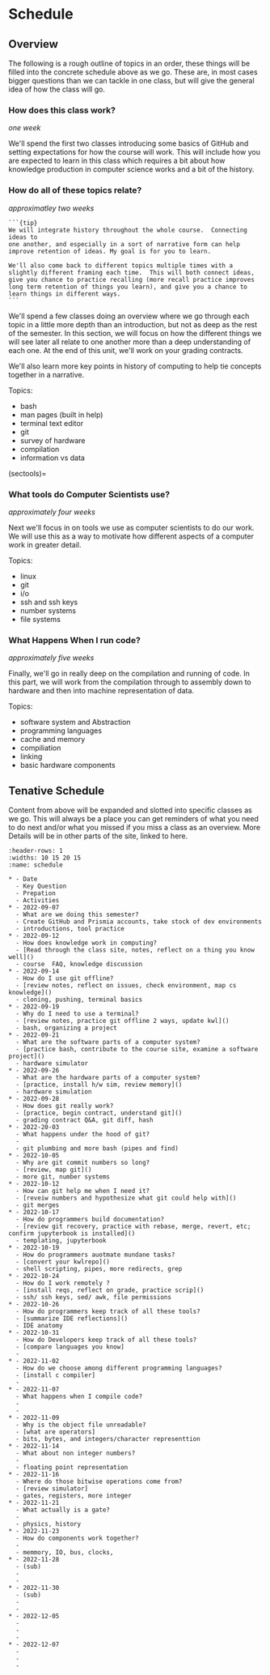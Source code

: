 # Schedule



## Overview

The following is a rough outline of topics in an order, these things will be filled into the concrete schedule above  as we go.  These are, in most cases bigger questions than we can tackle in one class, but will give the general idea of how the class will go.  

<!-- This plan accounts for 1 less week than we actually have.  We will either go over somewhere or we'll use the last week for sharing projects, reflection, or an additional topics that comes up during the semester. -->

### How does this class work?

*one week*

We'll spend the first two classes introducing some basics of GitHub and setting expectations for how the course will work. This will include how you are expected to learn in this class which requires a bit about how knowledge production in computer science works and a bit of the history.  

### How do all of these topics relate?

*approximatley two weeks*

````{margin}
```{tip}
We will integrate history throughout the whole course.  Connecting ideas to
one another, and especially in a sort of narrative form can help improve retention of ideas. My goal is for you to learn.  

We'll also come back to different topics multiple times with a slightly different framing each time.  This will both connect ideas, give you chance to practice recalling (more recall practice improves long term retention of things you learn), and give you a chance to learn things in different ways.
```
````

We'll spend a few classes doing an overview where we go through each topic in a little more depth than an introduction, but not as deep as the rest of the semester. In this section, we will focus on how the different things we will see later all relate to one another more than a deep understanding of each one.  At the end of this unit, we'll work on your grading contracts.

We'll also learn more key points in history of computing to help tie concepts together in a narrative.


Topics:
- bash
- man pages (built in help)
- terminal text editor
- git
- survey of hardware
- compilation
- information vs data

(sectools)=
### What tools do Computer Scientists use?

_approximately four weeks_

Next we'll focus in on tools we use as computer scientists to do our work.  We will use this as a way to motivate how different aspects of a computer work in greater detail.   

Topics:
- linux
- git
- i/o
- ssh and ssh keys
- number systems
- file systems


### What Happens When I run code?

_approximately five weeks_

Finally, we'll go in really deep on the compilation and running of code. In this part, we will work from the compilation through to assembly down to hardware and then into machine representation of data.   

Topics:
- software system and Abstraction
- programming languages
- cache and memory
- compiliation
- linking
- basic hardware components


## Tenative Schedule

Content from above will be expanded and slotted into specific classes as we go. This will always be a place you can get reminders of what you need to do next and/or what you missed if you miss a class as an overview.  More Details will be in other parts of the site, linked to here.


``````{list-table} Schedule
:header-rows: 1
:widths: 10 15 20 15
:name: schedule

* - Date
  - Key Question
  - Prepation
  - Activities
* - 2022-09-07
  - What are we doing this semester?
  - Create GitHub and Prismia accounts, take stock of dev environments
  - introductions, tool practice
* - 2022-09-12
  - How does knowledge work in computing?
  - [Read through the class site, notes, reflect on a thing you know well]()
  - course  FAQ, knowledge discussion
* - 2022-09-14
  - How do I use git offline?
  - [review notes, reflect on issues, check environment, map cs knowledge]()
  - cloning, pushing, terminal basics
* - 2022-09-19
  - Why do I need to use a terminal?
  - [review notes, practice git offline 2 ways, update kwl]()
  - bash, organizing a project
* - 2022-09-21
  - What are the software parts of a computer system?
  - [practice bash, contribute to the course site, examine a software project]()
  - hardware simulator
* - 2022-09-26
  - What are the hardware parts of a computer system?
  - [practice, install h/w sim, review memory]()
  - hardware simulation
* - 2022-09-28
  - How does git really work?
  - [practice, begin contract, understand git]()
  - grading contract Q&A, git diff, hash
* - 2022-20-03
  - What happens under the hood of git?
  -
  - git plumbing and more bash (pipes and find)
* - 2022-10-05
  - Why are git commit numbers so long?
  - [review, map git]()
  - more git, number systems
* - 2022-10-12
  - How can git help me when I need it?
  - [reveiw numbers and hypothesize what git could help with]()
  - git merges
* - 2022-10-17
  - How do programmers build documentation?
  - [review git recovery, practice with rebase, merge, revert, etc; confirm jupyterbook is installed]()
  - templating, jupyterbook
* - 2022-10-19
  - How do programmers auotmate mundane tasks?
  - [convert your kwlrepo]()
  - shell scripting, pipes, more redirects, grep
* - 2022-10-24
  - How do I work remotely ?
  - [install reqs, reflect on grade, practice scrip]()
  - ssh/ ssh keys, sed/ awk, file permissions
* - 2022-10-26
  - How do programmers keep track of all these tools?
  - [summarize IDE reflections]()
  - IDE anatomy
* - 2022-10-31
  - How do Developers keep track of all these tools?
  - [compare languages you know]
  -
* - 2022-11-02
  - How do we choose among different programming languages?
  - [install c compiler]
  -
* - 2022-11-07
  - What happens when I compile code?
  -
  -
* - 2022-11-09
  - Why is the object file unreadable?
  - [what are operators]
  - bits, bytes, and integers/character representtion
* - 2022-11-14
  - What about non integer numbers?
  -
  - floating point representation
* - 2022-11-16
  - Where do those bitwise operations come from?
  - [review simulator]
  - gates, registers, more integer
* - 2022-11-21
  - What actually is a gate?
  -
  - physics, history
* - 2022-11-23
  - How do components work together?
  -
  - memmory, IO, bus, clocks,
* - 2022-11-28
  - (sub)
  -
  -
* - 2022-11-30
  - (sub)
  -
  -
* - 2022-12-05
  -
  -
  -
* - 2022-12-07
  -
  -
  -
``````
